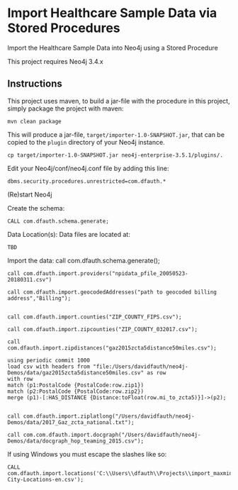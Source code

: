 # Import Healthcare Sample Data via Stored Procedures
Import the Healthcare Sample Data into Neo4j using a Stored Procedure

This project requires Neo4j 3.4.x

Instructions
------------ 

This project uses maven, to build a jar-file with the procedure in this
project, simply package the project with maven:

    mvn clean package

This will produce a jar-file, `target/importer-1.0-SNAPSHOT.jar`,
that can be copied to the `plugin` directory of your Neo4j instance.

    cp target/importer-1.0-SNAPSHOT.jar neo4j-enterprise-3.5.1/plugins/.


Edit your Neo4j/conf/neo4j.conf file by adding this line:

    dbms.security.procedures.unrestricted=com.dfauth.*    
    
(Re)start Neo4j

Create the schema:

    CALL com.dfauth.schema.generate;

Data Location(s):
	Data files are located at:
	
	TBD


Import the data: 
	call com.dfauth.schema.generate();

	call com.dfauth.import.providers("npidata_pfile_20050523-20180311.csv")

	call com.dfauth.import.geocodedAddresses("path to geocoded billing address","Billing");
	

	call com.dfauth.import.counties("ZIP_COUNTY_FIPS.csv");

	call com.dfauth.import.zipcounties("ZIP_COUNTY_032017.csv");

	call com.dfauth.import.zipdistances("gaz2015zcta5distance50miles.csv");

	using periodic commit 1000
	load csv with headers from "file:/Users/davidfauth/neo4j-Demos/data/gaz2015zcta5distance50miles.csv" as row
	with row 
	match (p1:PostalCode {PostalCode:row.zip1})
	match (p2:PostalCode {PostalCode:row.zip2})
	merge (p1)-[:HAS_DISTANCE {Distance:toFloat(row.mi_to_zcta5)}]->(p2);


	call com.dfauth.import.ziplatlong("/Users/davidfauth/neo4j-Demos/data/2017_Gaz_zcta_national.txt");
	
	call com.com.dfauth.import.docgraph("/Users/davidfauth/neo4j-Demos/data/docgraph_hop_teaming_2015.csv");


        
If using Windows you must escape the slashes like so:

    CALL com.dfauth.import.locations('C:\\Users\\dfauth\\Projects\\import_maxmind_sproc\\src\\main\\resources\\data\\GeoLite2-City-Locations-en.csv');    
    
    
